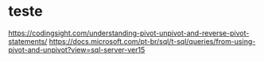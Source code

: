 # teste

https://codingsight.com/understanding-pivot-unpivot-and-reverse-pivot-statements/
https://docs.microsoft.com/pt-br/sql/t-sql/queries/from-using-pivot-and-unpivot?view=sql-server-ver15
